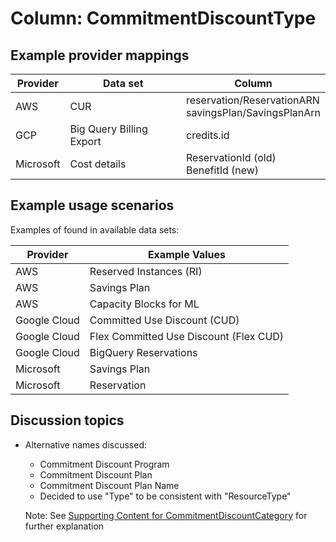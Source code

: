 # Column: CommitmentDiscountType

## Example provider mappings

| Provider  | Data set                 | Column                                                   |
| --------- | ------------------------ | -------------------------------------------------------- |
| AWS       | CUR                      | reservation/ReservationARN<br>savingsPlan/SavingsPlanArn |
| GCP       | Big Query Billing Export | credits.id                                               |
| Microsoft | Cost details             | ReservationId (old)<br>BenefitId (new)                   |

## Example usage scenarios

Examples of found in available data sets:

| Provider | Example Values  |
|----------|--------------------------|
| AWS | Reserved Instances (RI) |
| AWS | Savings Plan |
| AWS | Capacity Blocks for ML |
| Google Cloud | Committed Use Discount (CUD) |
| Google Cloud | Flex Committed Use Discount (Flex CUD) |
| Google Cloud | BigQuery Reservations |
| Microsoft | Savings Plan |
| Microsoft | Reservation |

## Discussion topics

- Alternative names discussed:
  - Commitment Discount Program
  - Commitment Discount Plan
  - Commitment Discount Plan Name
  - Decided to use "Type" to be consistent with "ResourceType"

  Note: See [Supporting Content for CommitmentDiscountCategory](commitmentdiscountcategory.md) for further explanation